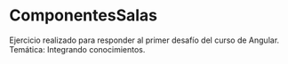 # ComponentesSalas

Ejercicio realizado para responder al primer desafío del curso de Angular. Temática: Integrando conocimientos.
